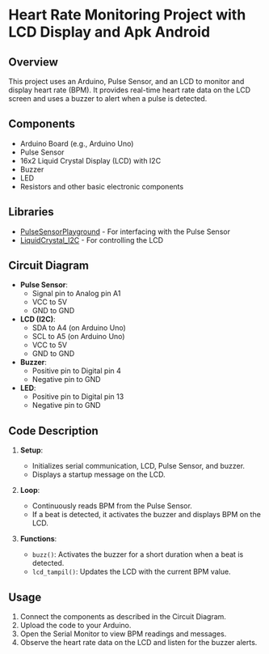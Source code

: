 # Heart Rate Monitoring Project with LCD Display and Apk Android

## Overview

This project uses an Arduino, Pulse Sensor, and an LCD to monitor and display heart rate (BPM). It provides real-time heart rate data on the LCD screen and uses a buzzer to alert when a pulse is detected.

## Components

- Arduino Board (e.g., Arduino Uno)
- Pulse Sensor
- 16x2 Liquid Crystal Display (LCD) with I2C
- Buzzer
- LED
- Resistors and other basic electronic components

## Libraries

- [PulseSensorPlayground](https://github.com/WorldFamousElectronics/PulseSensorPlayground) - For interfacing with the Pulse Sensor
- [LiquidCrystal_I2C](https://github.com/fdebrabander/Arduino-LiquidCrystal-I2C-library) - For controlling the LCD

## Circuit Diagram

- **Pulse Sensor**:
  - Signal pin to Analog pin A1
  - VCC to 5V
  - GND to GND
- **LCD (I2C)**:
  - SDA to A4 (on Arduino Uno)
  - SCL to A5 (on Arduino Uno)
  - VCC to 5V
  - GND to GND
- **Buzzer**:
  - Positive pin to Digital pin 4
  - Negative pin to GND
- **LED**:
  - Positive pin to Digital pin 13
  - Negative pin to GND

## Code Description

1. **Setup**:

   - Initializes serial communication, LCD, Pulse Sensor, and buzzer.
   - Displays a startup message on the LCD.

2. **Loop**:

   - Continuously reads BPM from the Pulse Sensor.
   - If a beat is detected, it activates the buzzer and displays BPM on the LCD.

3. **Functions**:
   - `buzz()`: Activates the buzzer for a short duration when a beat is detected.
   - `lcd_tampil()`: Updates the LCD with the current BPM value.

## Usage

1. Connect the components as described in the Circuit Diagram.
2. Upload the code to your Arduino.
3. Open the Serial Monitor to view BPM readings and messages.
4. Observe the heart rate data on the LCD and listen for the buzzer alerts.
